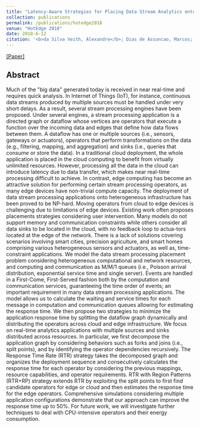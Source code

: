 ```yaml
---
title: "Latency-Aware Strategies for Placing Data Stream Analytics onto Edge Computing"
collection: publications
permalink: /publications/hotedge2018
venue: "HotEdge 2018"
date: 2018-6-12
citation: '<b>da Silva Veith, Alexandre</b>; Dias de Assuncao, Marcos; Lefevre, Laurent'
---
```

[[Paper]](http://perso.ens-lyon.fr/alexandre.veith/files/hotedge2018.pdf)



## Abstract
Much of the "big data" generated today is received in near real-time and requires quick analysis. In Internet of Things (IoT), for instance, continuous data streams produced by multiple sources must be handled under very short delays. As a result, several stream processing engines have been proposed. Under several engines, a stream processing application is a directed graph or dataflow whose vertices are operators that execute a function over the incoming data and edges that define how data flows between them. A dataflow has one or multiple sources (i.e., sensors, gateways or actuators), operators that perform transformations on the data (e.g., filtering, mapping, and aggregation) and sinks (i.e., queries that consume or store the data). In a traditional cloud deployment, the whole application is placed in the cloud computing to benefit from virtually unlimited resources. However, processing all the data in the cloud can introduce latency due to data transfer, which makes near real-time processing difficult to achieve. In contrast, edge computing has become an attractive solution for performing certain stream processing operators, as many edge devices have non-trivial compute capacity. The deployment of data stream processing applications onto heterogeneous infrastructure has been proved to be NP-hard. Moving operators from cloud to edge devices is challenging due to limitations of edge devices. Existing work often proposes placements strategies considering user intervention. Many models do not support memory and communication constraints while others consider all data sinks to be located in the cloud, with no feedback loop to actua-tors located at the edge of the network. There is a lack of solutions covering scenarios involving smart cities, precision agriculture, and smart homes comprising various heterogeneous sensors and actuators, as well as, time-constraint applications. We model the data stream processing placement problem considering heterogeneous computational and network resources, and computing and communication as M/M/1 queues (i.e., Poisson arrival distribution, exponential service time and single server). Events are handled in a First-Come, First-Served fashion both by the computation and communication services, guaranteeing the time order of events; an important requirement in many data stream processing applications. The model allows us to calculate the waiting and service times for each message in computation and communication queues allowing for estimating the response time. We then propose two strategies to minimize the application response time by splitting the dataflow graph dynamically and distributing the operators across cloud and edge infrastructure. We focus on real-time analytics applications with multiple sources and sinks distributed across resources. In particular, we first decompose the application graph by considering behaviors such as forks and joins (i.e., split points), and by identifying the operator dependencies recursively. The Response Time Rate (RTR) strategy takes the decomposed graph and organizes the deployment sequence and consecutively calculates the response time for each operator by considering the previous mappings, resource capabilities, and operator requirements. RTR with Region Patterns (RTR+RP) strategy extends RTR by exploiting the split points to first find candidate operators for edge or cloud and then estimates the response time for the edge operators. Comprehensive simulations considering multiple application configurations demonstrate that our approach can improve the response time up to 50%. For future work, we will investigate further techniques to deal with CPU-intensive operators and their energy consumption.




